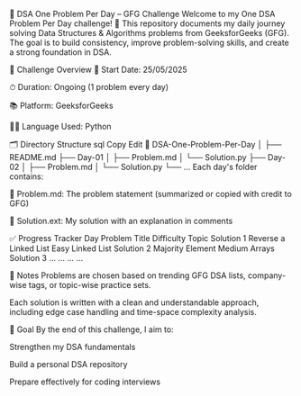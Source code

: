🧠 DSA One Problem Per Day – GFG Challenge
Welcome to my One DSA Problem Per Day challenge! 🚀
This repository documents my daily journey solving Data Structures & Algorithms problems from GeeksforGeeks (GFG).
The goal is to build consistency, improve problem-solving skills, and create a strong foundation in DSA.

📅 Challenge Overview
📆 Start Date: 25/05/2025

⏱ Duration: Ongoing (1 problem every day)

📚 Platform: GeeksforGeeks

🧑‍💻 Language Used: Python 

🗂️ Directory Structure
sql
Copy
Edit
📁 DSA-One-Problem-Per-Day
│
├── README.md
├── Day-01
│   ├── Problem.md
│   └── Solution.py
├── Day-02
│   ├── Problem.md
│   └── Solution.py
└── ...
Each day's folder contains:

📄 Problem.md: The problem statement (summarized or copied with credit to GFG)

🧠 Solution.ext: My solution with an explanation in comments

✅ Progress Tracker
Day	Problem Title	Difficulty	Topic	Solution
1	Reverse a Linked List	Easy	Linked List	Solution
2	Majority Element	Medium	Arrays	Solution
3	...	...	...	...

📝 Notes
Problems are chosen based on trending GFG DSA lists, company-wise tags, or topic-wise practice sets.

Each solution is written with a clean and understandable approach, including edge case handling and time-space complexity analysis.

🏁 Goal
By the end of this challenge, I aim to:

Strengthen my DSA fundamentals

Build a personal DSA repository

Prepare effectively for coding interviews
